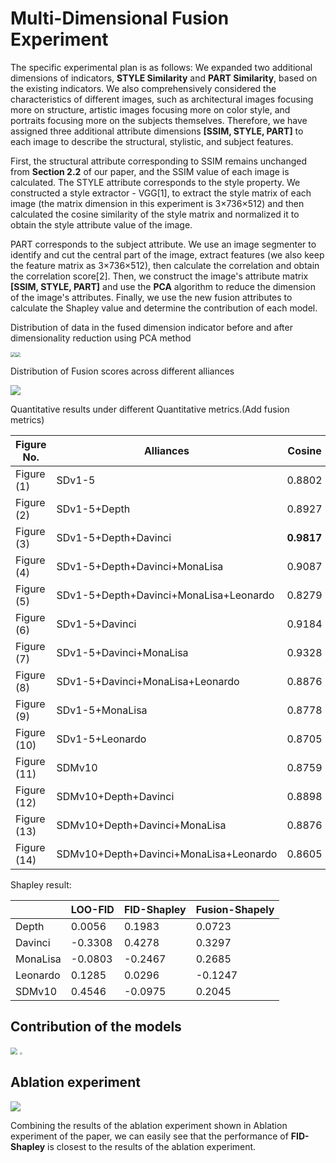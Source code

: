 # Multi-Dimensional Fusion Experiment

The specific experimental plan is as follows: We expanded two additional dimensions of indicators, **STYLE Similarity** and **PART Similarity**, based on the existing indicators. We also comprehensively considered the characteristics of different images, such as architectural images focusing more on structure, artistic images focusing more on color style, and portraits focusing more on the subjects themselves. Therefore, we have assigned three additional attribute dimensions **[SSIM, STYLE, PART]** to each image to describe the structural, stylistic, and subject features.

First, the structural attribute corresponding to SSIM remains unchanged from **Section 2.2** of our paper, and the SSIM value of each image is calculated. The STYLE attribute corresponds to the style property. We constructed a style extractor - VGG[1], to extract the style matrix of each image (the matrix dimension in this experiment is 3×736×512) and then calculated the cosine similarity of the style matrix and normalized it to obtain the style attribute value of the image. 

PART corresponds to the subject attribute. We use an image segmenter to identify and cut the central part of the image, extract features (we also keep the feature matrix as 3×736×512), then calculate the correlation and obtain the correlation score[2]. Then, we construct the image's attribute matrix **[SSIM, STYLE, PART]** and use the **PCA** algorithm to reduce the dimension of the image's attributes. Finally, we use the new fusion attributes to calculate the Shapley value and determine the contribution of each model. 

Distribution of data in the fused dimension indicator before and after dimensionality reduction using PCA method

<img src="D:\diffusion_shapely_value\material\BPCA.png" style="zoom:50%;" /><img src="D:\diffusion_shapely_value\material\APCA.png" style="zoom:50%;" />

Distribution of Fusion scores across different alliances

![](D:\diffusion_shapely_value\material\chart.png)



Quantitative results under different Quantitative metrics.(Add fusion metrics) 

| Figure No.  | Alliances                              | Cosine     | Hist       | DHash  | SSIM       | RGB-SSIM   | FID        | Fusion     |
| ----------- | -------------------------------------- | ---------- | ---------- | ------ | ---------- | ---------- | ---------- | ---------- |
| Figure (1)  | SDv1-5                                 | 0.8802     | 0.1511     | 0.5468 | 0.2934     | 0.8424     | 310.18     | 0.0821     |
| Figure (2)  | SDv1-5+Depth                           | 0.8927     | 0.3518     | 0.5000 | 0.4541     | 0.9251     | 289.24     | 0.0879     |
| Figure (3)  | SDv1-5+Depth+Davinci                   | **0.9817** | 0.5582     | 0.7656 | 0.9281     | **0.9971** | 239.17     | 0.0920     |
| Figure (4)  | SDv1-5+Depth+Davinci+MonaLisa          | 0.9087     | 0.5789     | 0.7500 | **0.9684** | 0.9963     | 233.21     | 0.0477     |
| Figure (5)  | SDv1-5+Depth+Davinci+MonaLisa+Leonardo | 0.8279     | 0.5356     | 0.7656 | 0.7463     | 0.9689     | 220.40     | 0.1015     |
| Figure (6)  | SDv1-5+Davinci                         | 0.9184     | 0.3734     | 0.4843 | 0.5275     | 0.9200     | 265.01     | 0.1981     |
| Figure (7)  | SDv1-5+Davinci+MonaLisa                | 0.9328     | 0.4591     | 0.6562 | 0.7235     | 0.9420     | 241.18     | 0.0371     |
| Figure (8)  | SDv1-5+Davinci+MonaLisa+Leonardo       | 0.8876     | 0.4085     | 0.5937 | 0.6065     | 0.9458     | 275.92     | 0.1101     |
| Figure (9)  | SDv1-5+MonaLisa                        | 0.8778     | 0.4417     | 0.3593 | 0.1982     | 0.8251     | 336.24     | 0.0226     |
| Figure (10) | SDv1-5+Leonardo                        | 0.8705     | 0.0964     | 0.6718 | 0.2673     | 0.9148     | 307.06     | 0.2419     |
| Figure (11) | SDMv10                                 | 0.8759     | 0.0372     | 0.7031 | 0.2568     | 0.8837     | 320.48     | 0.1798     |
| Figure (12) | SDMv10+Depth+Davinci                   | 0.8898     | 0.5227     | 0.7343 | 0.6214     | 0.9819     | 209.06     | 0.1688     |
| Figure (13) | SDMv10+Depth+Davinci+MonaLisa          | 0.8876     | **0.5891** | 0.7656 | 0.5766     | 0.9834     | 212.13     | **0.3774** |
| Figure (14) | SDMv10+Depth+Davinci+MonaLisa+Leonardo | 0.8605     | 0.4096     | 0.8593 | 0.4481     | 0.9733     | **184.69** | 0.0879     |

Shapley result:

|          | LOO-FID | FID-Shapley | Fusion-Shapely |
| :------- | :------ | :---------- | :------------- |
| Depth    | 0.0056  | 0.1983      | 0.0723         |
| Davinci  | -0.3308 | 0.4278      | 0.3297         |
| MonaLisa | -0.0803 | -0.2467     | 0.2685         |
| Leonardo | 0.1285  | 0.0296      | -0.1247        |
| SDMv10   | 0.4546  | -0.0975     | 0.2045         |

## Contribution of the models

<img src="D:\diffusion_shapely_value\material\figure_1.png" style="zoom:67%;" /> <img src="D:\MyGraduate\paper\WWW\diffusion_shapely_value\result\Fusion_bar.png" style="zoom: 25%;" />

## Ablation experiment

![](D:\diffusion_shapely_value\material\图片1.png)

Combining the results of the ablation experiment shown in Ablation experiment of the paper, we can easily see that the performance of **FID-Shapley** is closest to the results of the ablation experiment. 

